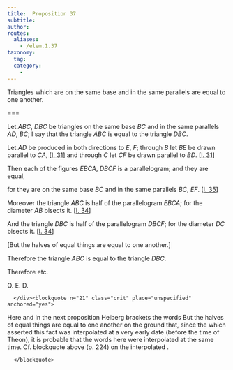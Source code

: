 ```yaml
---
title:  Proposition 37
subtitle:
author:
routes:
  aliases:
    - /elem.1.37
taxonomy:
  tag:
  category:
    -
---
```


Triangles which are on the same base and in the same parallels are equal to one another.

===

<p>Let <em>ABC</em>, <em>DBC</em> be triangles on the same base <em>BC</em> and in the same parallels <em>AD</em>, <em>BC</em>; <lb n="5"/>I say that the triangle <em>ABC</em> is equal to the triangle <em>DBC</em>.</p>


<p>Let <em>AD</em> be produced in both directions to <em>E</em>, <em>F</em>; through <em>B</em> let <em>BE</em> be drawn parallel to <em>CA</em>, [<a href="/elem.1.31">I. 31</a>] <lb n="10"/>and through <em>C</em> let <em>CF</em> be drawn parallel to <em>BD</em>. [<a href="/elem.1.31">I. 31</a>] </p>


<p>Then each of the figures <em>EBCA</em>, <em>DBCF</em> is a parallelogram; and they are equal, <lb n="15"/></p>


<p>for they are on the same base <em>BC</em> and in the same parallels <em>BC</em>, <em>EF</em>. [<a href="/elem.1.35">I. 35</a>]</p>


<p>Moreover the triangle <em>ABC</em> is half of the parallelogram <em>EBCA</em>; for the diameter <em>AB</em> bisects it. [<a href="/elem.1.34">I. 34</a>]</p>


<p>And the triangle <em>DBC</em> is half of the parallelogram <em>DBCF</em>; <lb n="20"/>for the diameter <em>DC</em> bisects it. [<a href="/elem.1.34">I. 34</a>]</p>


<p>[But the halves of equal things are equal to one another.]</p>


<p>Therefore the triangle <em>ABC</em> is equal to the triangle <em>DBC</em>.</p>


<p>Therefore etc.</p>

<div class="QED">

<p>Q. E. D.</p>

      </div><blockquote n="21" class="crit" place="unspecified" anchored="yes">

<p>Here and in the next proposition Heiberg brackets the words <quote>But the halves of equal things are equal to one another</quote>
 on the ground that, since the <title>Common Notion</title> which asserted this fact was interpolated at a very early date (before the time of Theon), it is probable that the words here were interpolated at the same time. Cf. blockquote above (p. 224) on the interpolated <title>Common Notion</title>.</p>

      </blockquote>
